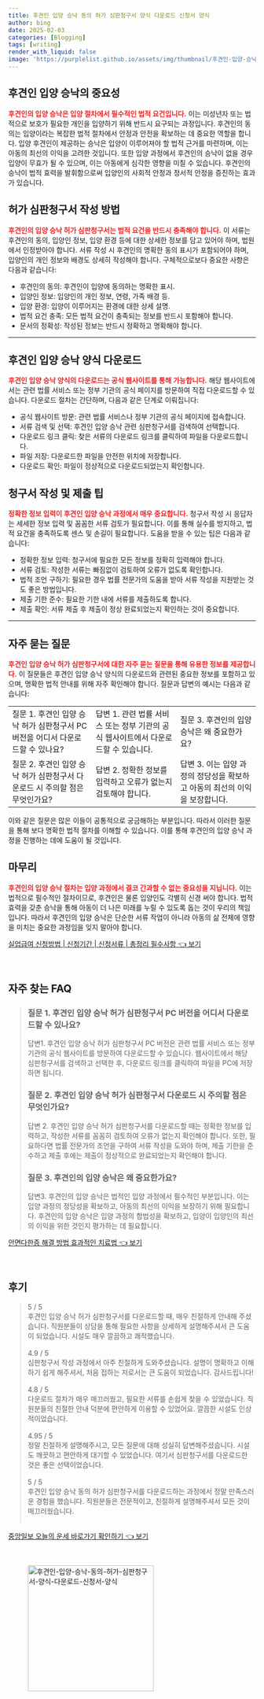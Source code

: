 ```yaml
---
title: 후견인 입양 승낙 동의 허가 심판청구서 양식 다운로드 신청서 양식
author: bing
date: 2025-02-03
categories: [Blogging]
tags: [writing]
render_with_liquid: false
image: 'https://purplelist.github.io/assets/img/thumbnail/후견인-입양-승낙-동의-허가-심판청구서-양식-다운로드-신청서-양식.webp'
---
```



<h2 id='후견인_입양_승낙의_중요성'>후견인 입양 승낙의 중요성</h2>

<p><b><span style="color: #ee2323;">후견인의 입양 승낙은 입양 절차에서 필수적인 법적 요건입니다.</span></b> 이는 미성년자 또는 법적으로 보호가 필요한 개인을 입양하기 위해 반드시 요구되는 과정입니다. 후견인의 동의는 입양이라는 복잡한 법적 절차에서 안정과 안전을 확보하는 데 중요한 역할을 합니다. 입양 후견인이 제공하는 승낙은 입양이 이루어져야 할 법적 근거를 마련하며, 이는 아동의 최선의 이익을 고려한 것입니다. 또한 입양 과정에서 후견인의 승낙이 없을 경우 입양이 무효가 될 수 있으며, 이는 아동에게 심각한 영향을 미칠 수 있습니다. 후견인의 승낙이 법적 효력을 발휘함으로써 입양인의 사회적 안정과 정서적 안정을 증진하는 효과가 있습니다.</p>

<h2 id='허가_심판청구서_작성방법'>허가 심판청구서 작성 방법</h2>

<p><b><span style="color: #ee2323;">후견인의 입양 승낙 허가 심판청구서는 법적 요건을 반드시 충족해야 합니다.</span></b> 이 서류는 후견인의 동의, 입양인 정보, 입양 환경 등에 대한 상세한 정보를 담고 있어야 하며, 법원에서 인정받아야 합니다. 서류 작성 시 후견인의 명확한 동의 표시가 포함되어야 하며, 입양인의 개인 정보와 배경도 상세히 작성해야 합니다. 구체적으로보다 중요한 사항은 다음과 같습니다:</p>

<ul>
    <li>후견인의 동의: 후견인이 입양에 동의하는 명확한 표시.</li>
    <li>입양인 정보: 입양인의 개인 정보, 연령, 가족 배경 등.</li>
    <li>입양 환경: 입양이 이루어지는 환경에 대한 상세 설명.</li>
    <li>법적 요건 충족: 모든 법적 요건이 충족되는 정보를 반드시 포함해야 합니다.</li>
    <li>문서의 정확성: 작성된 정보는 반드시 정확하고 명확해야 합니다.</li>
</ul>

<hr />

<h2 id='후견인_입양_승낙_양식_다운로드'>후견인 입양 승낙 양식 다운로드</h2>

<p><b><span style="color: #ee2323;">후견인 입양 승낙 양식의 다운로드는 공식 웹사이트를 통해 가능합니다.</span></b> 해당 웹사이트에서는 관련 법률 서비스 또는 정부 기관의 공식 페이지를 방문하여 직접 다운로드할 수 있습니다. 다운로드 절차는 간단하며, 다음과 같은 단계로 이뤄집니다:</p>

<ul>
    <li>공식 웹사이트 방문: 관련 법률 서비스나 정부 기관의 공식 페이지에 접속합니다.</li>
    <li>서류 검색 및 선택: 후견인 입양 승낙 관련 심판청구서를 검색하여 선택합니다.</li>
    <li>다운로드 링크 클릭: 찾은 서류의 다운로드 링크를 클릭하여 파일을 다운로드합니다.</li>
    <li>파일 저장: 다운로드한 파일을 안전한 위치에 저장합니다.</li>
    <li>다운로드 확인: 파일이 정상적으로 다운로드되었는지 확인합니다.</li>
</ul>

<h2 id='청구서_작성_및_제출_팁'>청구서 작성 및 제출 팁</h2>

<p><b><span style="color: #ee2323;">정확한 정보 입력이 후견인 입양 승낙 과정에서 매우 중요합니다.</span></b> 청구서 작성 시 응답자는 세세한 정보 입력 및 꼼꼼한 서류 검토가 필요합니다. 이를 통해 실수를 방지하고, 법적 요건을 충족하도록 센스 및 손길이 필요합니다. 도움을 받을 수 있는 팁은 다음과 같습니다:</p>

<ul>
    <li>정확한 정보 입력: 청구서에 필요한 모든 정보를 정확히 입력해야 합니다.</li>
    <li>서류 검토: 작성한 서류는 빠짐없이 검토하여 오류가 없도록 확인합니다.</li>
    <li>법적 조언 구하기: 필요한 경우 법률 전문가의 도움을 받아 서류 작성을 지원받는 것도 좋은 방법입니다.</li>
    <li>제출 기한 준수: 필요한 기한 내에 서류를 제출하도록 합니다.</li>
    <li>제출 확인: 서류 제출 후 제출이 정상 완료되었는지 확인하는 것이 중요합니다.</li>
</ul>

<hr />

<h2 id='자주_묻는_질문'>자주 묻는 질문</h2>

<p><b><span style="color: #ee2323;">후견인 입양 승낙 허가 심판청구서에 대한 자주 묻는 질문을 통해 유용한 정보를 제공합니다.</span></b> 이 질문들은 후견인 입양 승낙 양식의 다운로드와 관련된 중요한 정보를 포함하고 있으며, 명확한 법적 안내를 위해 자주 확인해야 합니다. 질문과 답변의 예시는 다음과 같습니다:</p>

<table>
    <tr>
        <td>질문 1. 후견인 입양 승낙 허가 심판청구서 PC 버전을 어디서 다운로드할 수 있나요?</td>
        <td>답변 1. 관련 법률 서비스 또는 정부 기관의 공식 웹사이트에서 다운로드할 수 있습니다.</td>
        <td>질문 3. 후견인의 입양 승낙은 왜 중요한가요?</td>
    </tr>
    <tr>
        <td>질문 2. 후견인 입양 승낙 허가 심판청구서 다운로드 시 주의할 점은 무엇인가요?</td>
        <td>답변 2. 정확한 정보를 입력하고 오류가 없는지 검토해야 합니다.</td>
        <td>답변 3. 이는 입양 과정의 정당성을 확보하고 아동의 최선의 이익을 보장합니다.</td>
    </tr>
</table>

<p>이와 같은 질문은 많은 이들이 공통적으로 궁금해하는 부분입니다. 따라서 이러한 질문을 통해 보다 명확한 법적 절차를 이해할 수 있습니다. 이를 통해 후견인의 입양 승낙 과정을 진행하는 데에 도움이 될 것입니다.</p>

<h2 id='마무리'>마무리</h2>

<p><b><span style="color: #ee2323;">후견인의 입양 승낙 절차는 입양 과정에서 결코 간과할 수 없는 중요성을 지닙니다.</span></b> 이는 법적으로 필수적인 절차이므로, 후견인은 물론 입양인도 각별히 신경 써야 합니다. 법적 효력을 갖춘 승낙을 통해 아동이 더 나은 미래를 누릴 수 있도록 돕는 것이 우리의 책임입니다. 따라서 후견인의 입양 승낙은 단순한 서류 작업이 아니라 아동의 삶 전체에 영향을 미치는 중요한 과정임을 잊지 말아야 합니다.</p>


<p><a class="click-button" title="실업급여 신청방법 | 신청기간 | 신청서류 | 총정리 필수사항" href="https://purplelist.github.io/posts/%EC%8B%A4%EC%97%85%EA%B8%89%EC%97%AC-%EC%8B%A0%EC%B2%AD%EB%B0%A9%EB%B2%95-%EC%8B%A0%EC%B2%AD%EA%B8%B0%EA%B0%84-%EC%8B%A0%EC%B2%AD%EC%84%9C%EB%A5%98-%EC%B4%9D%EC%A0%95%EB%A6%AC-%ED%95%84%EC%88%98%EC%82%AC%ED%95%AD/" rel="dofollow">실업급여 신청방법 | 신청기간 | 신청서류 | 총정리 필수사항 👈 보기</a></p><br>
<h2 id='자주_찾는_FAQ'>자주 찾는 FAQ</h2>
<div itemscope="" itemtype="https://schema.org/FAQPage"> 
<blockquote> 
<div itemscope="" itemprop="mainEntity" itemtype="https://schema.org/Question"> 
<h3 itemprop="name">질문 1. 후견인 입양 승낙 허가 심판청구서 PC 버전을 어디서 다운로드할 수 있나요?</h3> 
<div itemscope="" itemprop="acceptedAnswer" itemtype="https://schema.org/Answer"> 
<span itemprop="text"> 
<p>답변1. 후견인 입양 승낙 허가 심판청구서 PC 버전은 관련 법률 서비스 또는 정부 기관의 공식 웹사이트를 방문하여 다운로드할 수 있습니다. 웹사이트에서 해당 심판청구서를 검색하고 선택한 후, 다운로드 링크를 클릭하여 파일을 PC에 저장하면 됩니다.</p> 
</span> 
</div> 
</div> 

<div itemscope="" itemprop="mainEntity" itemtype="https://schema.org/Question"> 
<h3 itemprop="name">질문 2. 후견인 입양 승낙 허가 심판청구서 다운로드 시 주의할 점은 무엇인가요?</h3> 
<div itemscope="" itemprop="acceptedAnswer" itemtype="https://schema.org/Answer"> 
<span itemprop="text"> 
<p>답변 2. 후견인 입양 승낙 허가 심판청구서를 다운로드할 때는 정확한 정보를 입력하고, 작성한 서류를 꼼꼼히 검토하여 오류가 없는지 확인해야 합니다. 또한, 필요하다면 법률 전문가의 조언을 구하여 서류 작성을 도와야 하며, 제출 기한을 준수하고 제출 후에는 제출이 정상적으로 완료되었는지 확인해야 합니다.</p> 
</span> 
</div> 
</div> 

<div itemscope="" itemprop="mainEntity" itemtype="https://schema.org/Question"> 
<h3 itemprop="name">질문 3. 후견인의 입양 승낙은 왜 중요한가요?</h3> 
<div itemscope="" itemprop="acceptedAnswer" itemtype="https://schema.org/Answer"> 
<span itemprop="text"> 
<p>답변3. 후견인의 입양 승낙은 법적인 입양 과정에서 필수적인 부분입니다. 이는 입양 과정의 정당성을 확보하고, 아동의 최선의 이익을 보장하기 위해 필요합니다. 후견인의 입양 승낙은 입양 과정의 합법성을 확보하고, 입양이 입양인의 최선의 이익을 위한 것인지 평가하는 데 필요합니다.</p> 
</span> 
</div> 
</div> 
</blockquote> 
</div>
<p><a class="click-button" title="안면다한증 해결 방법 효과적인 치료법" href="https://purplelist.github.io/posts/%EC%95%88%EB%A9%B4%EB%8B%A4%ED%95%9C%EC%A6%9D-%ED%95%B4%EA%B2%B0-%EB%B0%A9%EB%B2%95-%ED%9A%A8%EA%B3%BC%EC%A0%81%EC%9D%B8-%EC%B9%98%EB%A3%8C%EB%B2%95/" rel="dofollow">안면다한증 해결 방법 효과적인 치료법 👈 보기</a></p><br>
<h2 id='후기'>후기</h2>
<div itemscope itemtype="https://schema.org/Product">
  <blockquote>
  <div itemprop="review" itemscope itemtype="https://schema.org/Review">
      <div itemprop="reviewRating" itemscope itemtype="https://schema.org/Rating"> <span itemprop="ratingValue">5</span> / <span itemprop="bestRating">5</span> </div>
      <span itemprop="reviewBody">후견인 입양 승낙 허가 심판청구서를 다운로드할 때, 매우 친절하게 안내해 주셨습니다. 직원분들이 상담을 통해 필요한 사항을 상세하게 설명해주셔서 큰 도움이 되었습니다. 시설도 매우 깔끔하고 쾌적했습니다.</span>
  </div>
  <br>
  <div itemprop="review" itemscope itemtype="https://schema.org/Review">
      <div itemprop="reviewRating" itemscope itemtype="https://schema.org/Rating"> <span itemprop="ratingValue">4.9</span> / <span itemprop="bestRating">5</span> </div>
      <span itemprop="reviewBody">심판청구서 작성 과정에서 아주 친절하게 도와주셨습니다. 설명이 명확하고 이해하기 쉽게 해주셔서, 처음 접하는 저로서는 큰 도움이 되었습니다. 감사드립니다!</span>
  </div>
  <br>
  <div itemprop="review" itemscope itemtype="https://schema.org/Review">
      <div itemprop="reviewRating" itemscope itemtype="https://schema.org/Rating"> <span itemprop="ratingValue">4.8</span> / <span itemprop="bestRating">5</span> </div>
      <span itemprop="reviewBody">다운로드 절차가 매우 매끄러웠고, 필요한 서류를 손쉽게 찾을 수 있었습니다. 직원분들의 친절한 안내 덕분에 편안하게 이용할 수 있었어요. 깔끔한 시설도 인상적이었습니다.</span>
  </div>
  <br>
  <div itemprop="review" itemscope itemtype="https://schema.org/Review">
      <div itemprop="reviewRating" itemscope itemtype="https://schema.org/Rating"> <span itemprop="ratingValue">4.95</span> / <span itemprop="bestRating">5</span> </div>
      <span itemprop="reviewBody">정말 친절하게 설명해주시고, 모든 질문에 대해 성실히 답변해주셨습니다. 시설도 깨끗하고 편안하게 대기할 수 있었습니다. 여기서 심판청구서를 다운로드한 것은 좋은 선택이었습니다.</span>
  </div>
  <br>
  <div itemprop="review" itemscope itemtype="https://schema.org/Review">
      <div itemprop="reviewRating" itemscope itemtype="https://schema.org/Rating"> <span itemprop="ratingValue">5</span> / <span itemprop="bestRating">5</span> </div>
      <span itemprop="reviewBody">후견인 입양 승낙 동의 허가 심판청구서를 다운로드하는 과정에서 정말 만족스러운 경험을 했습니다. 직원분들은 전문적이고, 친절하게 설명해주셔서 모든 것이 매끄러웠습니다.</span>
  </div>
  <br>
  </blockquote>
</div>
<p><a class="click-button" title="중앙일보 오늘의 운세 바로가기 확인하기" href="https://purplelist.github.io/posts/%EC%A4%91%EC%95%99%EC%9D%BC%EB%B3%B4-%EC%98%A4%EB%8A%98%EC%9D%98-%EC%9A%B4%EC%84%B8-%EB%B0%94%EB%A1%9C%EA%B0%80%EA%B8%B0-%ED%99%95%EC%9D%B8%ED%95%98%EA%B8%B0/" rel="dofollow">중앙일보 오늘의 운세 바로가기 확인하기 👈 보기</a></p><br>
<figure class="image"><img src="https://purplelist.github.io/assets/img/thumbnail/후견인-입양-승낙-동의-허가-심판청구서-양식-다운로드-신청서-양식.webp" alt="후견인-입양-승낙-동의-허가-심판청구서-양식-다운로드-신청서-양식" width="256" height="256"></figure>